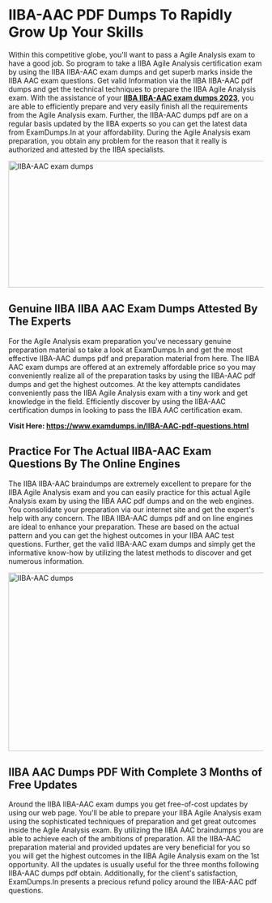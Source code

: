 <h1><strong>IIBA-AAC PDF Dumps To Rapidly Grow Up Your Skills</strong></h1>
<p>Within this competitive globe, you'll want to pass a Agile Analysis exam to have a good job. So program to take a IIBA Agile Analysis certification exam by using the IIBA IIBA-AAC exam dumps and get superb marks inside the IIBA AAC exam questions. Get valid Information via the IIBA IIBA-AAC pdf dumps and get the technical techniques to prepare the IIBA Agile Analysis exam. With the assistance of your <strong><a href="https://www.examdumps.in/IIBA-AAC-pdf-questions.html">IIBA IIBA-AAC exam dumps 2023</a></strong>, you are able to efficiently prepare and very easily finish all the requirements from the Agile Analysis exam. Further, the IIBA-AAC dumps pdf are on a regular basis updated by the IIBA experts so you can get the latest data from ExamDumps.In at your affordability. During the Agile Analysis exam preparation, you obtain any problem for the reason that it really is authorized and attested by the IIBA specialists.</p>
<p><img src="https://i.ibb.co/zxJwW90/Copy-of-Online-Classes-Twitter-header-post-Made-with-Poster-My-Wall-1.png" alt="IIBA-AAC exam dumps" width="750" height="250" /></p>
<h2><strong>Genuine IIBA IIBA AAC Exam Dumps Attested By The Experts</strong></h2>
<p>For the Agile Analysis exam preparation you've necessary genuine preparation material so take a look at ExamDumps.In and get the most effective IIBA-AAC dumps pdf and preparation material from here. The IIBA AAC exam dumps are offered at an extremely affordable price so you may conveniently realize all of the preparation tasks by using the IIBA-AAC pdf dumps and get the highest outcomes. At the key attempts candidates conveniently pass the IIBA Agile Analysis exam with a tiny work and get knowledge in the field. Efficiently discover by using the IIBA-AAC certification dumps in looking to pass the IIBA AAC certification exam.</p>
<p><strong>Visit Here:&nbsp;<a href="https://www.examdumps.in/IIBA-AAC-pdf-questions.html">https://www.examdumps.in/IIBA-AAC-pdf-questions.html</a></strong></p>
<h2><strong>Practice For The Actual IIBA-AAC Exam Questions By The Online Engines</strong></h2>
<p>The IIBA IIBA-AAC braindumps are extremely excellent to prepare for the IIBA Agile Analysis exam and you can easily practice for this actual Agile Analysis exam by using the IIBA AAC pdf dumps and on the web engines. You consolidate your preparation via our internet site and get the expert's help with any concern. The IIBA IIBA-AAC dumps pdf and on line engines are ideal to enhance your preparation. These are based on the actual pattern and you can get the highest outcomes in your IIBA AAC test questions. Further, get the valid IIBA-AAC exam dumps and simply get the informative know-how by utilizing the latest methods to discover and get numerous information.</p>
<p><a href="https://www.examdumps.in/IIBA-AAC-pdf-questions.html"><img src="https://i.ibb.co/QkNtdwY/Copy-of-Zoom-Online-Classes-Facebook-Share-Po-Made-with-Poster-My-Wall-1.jpg" alt="IIBA-AAC dumps" width="670" height="352" /></a></p>
<h2><strong>IIBA AAC Dumps PDF With Complete 3 Months of Free Updates</strong></h2>
<p>Around the IIBA IIBA-AAC exam dumps you get free-of-cost updates by using our web page. You'll be able to prepare your IIBA Agile Analysis exam using the sophisticated techniques of preparation and get great outcomes inside the Agile Analysis exam. By utilizing the IIBA AAC braindumps you are able to achieve each of the ambitions of preparation. All the IIBA-AAC preparation material and provided updates are very beneficial for you so you will get the highest outcomes in the IIBA Agile Analysis exam on the 1st opportunity. All the updates is usually useful for the three months following IIBA-AAC dumps pdf obtain. Additionally, for the client's satisfaction, ExamDumps.In presents a precious refund policy around the IIBA-AAC pdf questions.</p>
